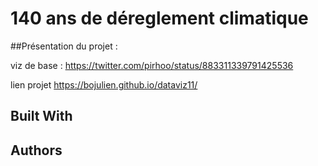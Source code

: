 # 140 ans de déreglement climatique 
##Présentation du projet :


viz de base :
https://twitter.com/pirhoo/status/883311339791425536

lien projet
https://bojulien.github.io/dataviz11/

## Built With
## Authors
